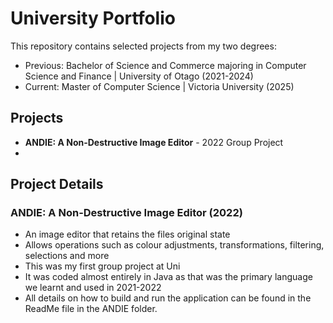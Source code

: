 # University Portfolio
This repository contains selected projects from my two degrees:
- Previous: Bachelor of Science and Commerce majoring in Computer Science and Finance | University of Otago (2021-2024)
- Current: Master of Computer Science | Victoria University (2025)

## Projects
- **ANDIE: A Non-Destructive Image Editor** - 2022 Group Project
-   

## Project Details

### ANDIE: A Non-Destructive Image Editor (2022)
- An image editor that retains the files original state
- Allows operations such as colour adjustments, transformations, filtering, selections and more
- This was my first group project at Uni
- It was coded almost entirely in Java as that was the primary language we learnt and used in 2021-2022
- All details on how to build and run the application can be found in the ReadMe file in the ANDIE folder.
